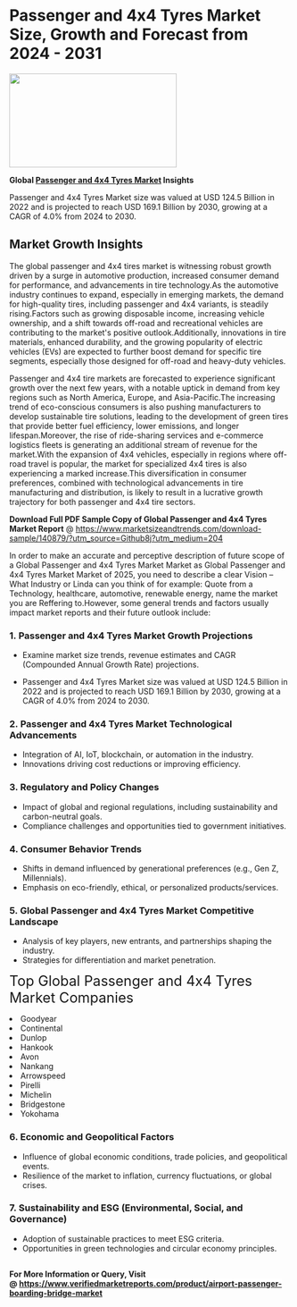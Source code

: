 <H1>Passenger and 4x4 Tyres Market Size, Growth and Forecast from 2024 - 2031</H1><img class="aligncenter size-medium wp-image-584254" src="https://thirdeyenews.in/wp-content/uploads/2024/09/Global-Market-Research-300x168.jpeg" alt="" width="300" height="168" /><p><strong>Global&nbsp;<a href="https://www.marketsizeandtrends.com/download-sample/140879/?utm_source=Github8j?utm_medium=204">Passenger and 4x4 Tyres Market</a> Insights</strong></p><p>Passenger and 4x4 Tyres Market size was valued at USD 124.5 Billion in 2022 and is projected to reach USD 169.1 Billion by 2030, growing at a CAGR of 4.0% from 2024 to 2030.</p><p><h2>Market Growth Insights</h2> <p>The global passenger and 4x4 tires market is witnessing robust growth driven by a surge in automotive production, increased consumer demand for performance, and advancements in tire technology.As the automotive industry continues to expand, especially in emerging markets, the demand for high-quality tires, including passenger and 4x4 variants, is steadily rising.Factors such as growing disposable income, increasing vehicle ownership, and a shift towards off-road and recreational vehicles are contributing to the market's positive outlook.Additionally, innovations in tire materials, enhanced durability, and the growing popularity of electric vehicles (EVs) are expected to further boost demand for specific tire segments, especially those designed for off-road and heavy-duty vehicles.</p> <p>Passenger and 4x4 tire markets are forecasted to experience significant growth over the next few years, with a notable uptick in demand from key regions such as North America, Europe, and Asia-Pacific.The increasing trend of eco-conscious consumers is also pushing manufacturers to develop sustainable tire solutions, leading to the development of green tires that provide better fuel efficiency, lower emissions, and longer lifespan.Moreover, the rise of ride-sharing services and e-commerce logistics fleets is generating an additional stream of revenue for the market.With the expansion of 4x4 vehicles, especially in regions where off-road travel is popular, the market for specialized 4x4 tires is also experiencing a marked increase.This diversification in consumer preferences, combined with technological advancements in tire manufacturing and distribution, is likely to result in a lucrative growth trajectory for both passenger and 4x4 tire sectors.</p> <p><span class=""><strong>Download Full PDF Sample Copy of Global Passenger and 4x4 Tyres Market Report</strong> @ <a href="https://www.marketsizeandtrends.com/download-sample/140879/?utm_source=Github8j?utm_medium=204" target="_blank">https://www.marketsizeandtrends.com/download-sample/140879/?utm_source=Github8j?utm_medium=204</a></span></p><p>In order to make an accurate and perceptive description of future scope of a Global&nbsp;Passenger and 4x4 Tyres Market Market as Global&nbsp;Passenger and 4x4 Tyres Market Market of 2025, you need to describe a clear Vision &ndash; What Industry or Linda can you think of for example: Quote from a Technology, healthcare, automotive, renewable energy, name the market you are Reffering to.However, some general trends and factors usually impact market reports and their future outlook include:</p><h3>1.&nbsp;<strong>Passenger and 4x4 Tyres Market Growth Projections</strong></h3><ul><li>Examine market size trends, revenue estimates and CAGR (Compounded Annual Growth Rate) projections.</li><li><p>Passenger and 4x4 Tyres Market size was valued at USD 124.5 Billion in 2022 and is projected to reach USD 169.1 Billion by 2030, growing at a CAGR of 4.0% from 2024 to 2030.</p></li></ul><h3>2.&nbsp;<strong>Passenger and 4x4 Tyres Market Technological Advancements</strong></h3><ul><li>Integration of AI, IoT, blockchain, or automation in the industry.</li><li>Innovations driving cost reductions or improving efficiency.</li></ul><h3>3.&nbsp;<strong>Regulatory and Policy Changes</strong></h3><ul><li>Impact of global and regional regulations, including sustainability and carbon-neutral goals.</li><li>Compliance challenges and opportunities tied to government initiatives.</li></ul><h3>4.&nbsp;<strong>Consumer Behavior Trends</strong></h3><ul><li>Shifts in demand influenced by generational preferences (e.g., Gen Z, Millennials).</li><li>Emphasis on eco-friendly, ethical, or personalized products/services.</li></ul><h3>5.&nbsp;<strong>Global Passenger and 4x4 Tyres Market Competitive Landscape</strong></h3><ul><li>Analysis of key players, new entrants, and partnerships shaping the industry.</li><li>Strategies for differentiation and market penetration.</li></ul><p data-pm-slice="1 1 []"><span style="color: inherit; font-family: inherit; font-size: 25px;">Top Global Passenger and 4x4 Tyres Market Companies</span></p><div class="" data-test-id=""><p><li>Goodyear</li><li> Continental</li><li> Dunlop</li><li> Hankook</li><li> Avon</li><li> Nankang</li><li> Arrowspeed</li><li> Pirelli</li><li> Michelin</li><li> Bridgestone</li><li> Yokohama</li></p></div><h3>6.&nbsp;<strong>Economic and Geopolitical Factors</strong></h3><ul><li>Influence of global economic conditions, trade policies, and geopolitical events.</li><li>Resilience of the market to inflation, currency fluctuations, or global crises.</li></ul><h3>7.&nbsp;<strong>Sustainability and ESG (Environmental, Social, and Governance)</strong></h3><ul><li>Adoption of sustainable practices to meet ESG criteria.</li><li>Opportunities in green technologies and circular economy principles.</li></ul><h2><strong style="font-size: 14px;">For More Information or Query, Visit @&nbsp;</strong><a style="background-color: #ffffff; font-size: 14px;" href="https://www.marketsizeandtrends.com/report/passenger-and-4x4-tyres-market/" target="_blank">https://www.verifiedmarketreports.com/product/airport-passenger-boarding-bridge-market</a></h2>